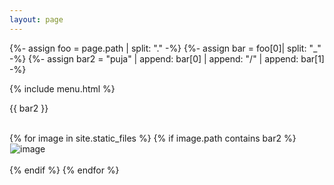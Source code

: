 ```yaml
---
layout: page
---
```



{%- assign foo = page.path | split: "." -%}
{%- assign bar = foo[0]| split: "_" -%}
{%- assign bar2 = "puja" | append: bar[0] | append: "/" | append: bar[1] -%}

{% include menu.html %}



<div class="sticky">{{ bar2 }}</div><br/>


{% for image in site.static_files %}
	{% if image.path contains  bar2  %}
<img style="margin-left:1px;" src="{{ site.baseurl }}{{ image.path }}" alt="image"/><br/><br/>
	{% endif %}
{% endfor %}

<script>
	document.getElementById("dropbtn{{ bar[0] }}").style.backgroundColor = "orange";
</script>